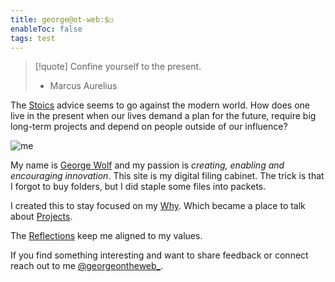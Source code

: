 ```yaml
---
title: george@ot-web:$◻️
enableToc: false
tags: test
---
```

> [!quote]
> Confine yourself to the present. 
>- Marcus Aurelius

The [Stoics](/George/stoics.md) advice seems to go against the modern world. 
How does one live in the present when our lives demand a plan for the future, require big long-term projects and depend on people outside of our influence?

![me](https://i.ibb.co/2MycKDW/62-A4-E34-B-6-C02-47-FA-8-DD6-379-DAC7-DD624.jpg)

My name is [George Wolf](/George/George%20Wolf.md) and my passion is <em>creating, enabling and encouraging innovation</em>.
This site is my digital filing cabinet. 
The trick is that I forgot to buy folders, but I did staple some files into packets. 

I created this to stay focused on my [Why](/George/GeorgeWolf.md#Why?).
Which became a place to talk about [Projects](/George/projects.md).

The [Reflections](/George/reflections.md) keep me aligned to my values.

If you find something interesting and want to share feedback or connect reach out to me [@georgeontheweb_](https://www.twitter.com/georgeontheweb_).
